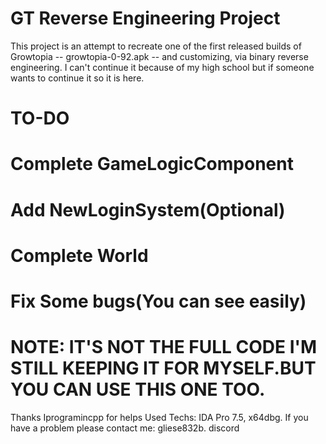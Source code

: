# GT Reverse Engineering Project
This project is an attempt to recreate one of the first released builds of Growtopia -- growtopia-0-92.apk -- and customizing,
via binary reverse engineering.
I can't continue it because of my high school but if someone wants to continue it so it is here.
# TO-DO
# Complete GameLogicComponent


# Add NewLoginSystem(Optional)
# Complete World
# Fix Some bugs(You can see easily)






# NOTE: IT'S NOT THE FULL CODE I'M STILL KEEPING IT FOR MYSELF.BUT YOU CAN USE THIS ONE TOO.
Thanks Iprogramincpp for helps
Used Techs: IDA Pro 7.5, x64dbg.
If you have a problem please contact me: gliese832b. discord


